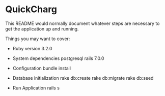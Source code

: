 # QuickCharg

This README would normally document whatever steps are necessary to get the
application up and running.

Things you may want to cover:

- Ruby version
  3.2.0

- System dependencies
  postgresql
  rails 7.0.0

- Configuration
  bundle install

- Database initialization
  rake db:create
  rake db:migrate
  rake db:seed

- Run Application
  rails s
